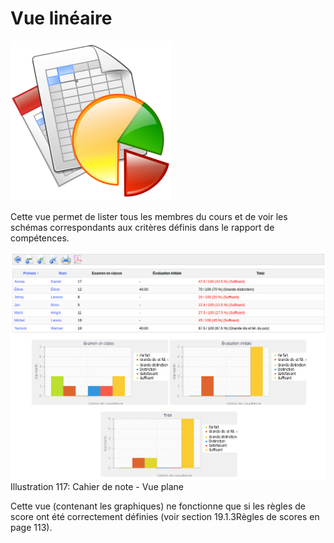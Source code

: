 # Vue linéaire

![](../../.gitbook/assets/image181%20%281%29.svg)

Cette vue permet de lister tous les membres du cours et de voir les schémas correspondants aux critères définis dans le rapport de compétences.

![](../../.gitbook/assets/graficos54%20%285%29.png) Illustration 117: Cahier de note - Vue plane

Cette vue \(contenant les graphiques\) ne fonctionne que si les règles de score ont été correctement définies \(voir section 19.1.3Règles de scores en page 113\).

